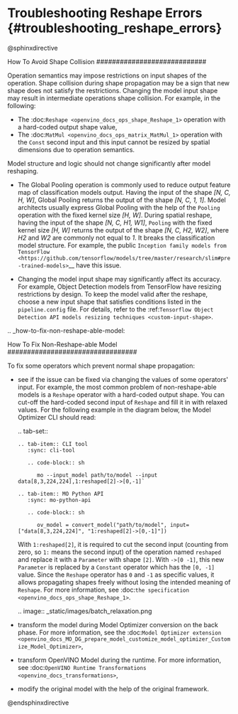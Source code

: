 # Troubleshooting Reshape Errors {#troubleshooting_reshape_errors}

@sphinxdirective

How To Avoid Shape Collision
############################

Operation semantics may impose restrictions on input shapes of the operation.
Shape collision during shape propagation may be a sign that new shape does not satisfy the restrictions.
Changing the model input shape may result in intermediate operations shape collision. For example, in the following:

* The :doc:`Reshape <openvino_docs_ops_shape_Reshape_1>` operation with a hard-coded output shape value,
* The :doc:`MatMul <openvino_docs_ops_matrix_MatMul_1>` operation with the ``Const`` second input and this input cannot be resized by spatial dimensions due to operation semantics.

Model structure and logic should not change significantly after model reshaping.

* The Global Pooling operation is commonly used to reduce output feature map of classification models output. Having the input of the shape *[N, C, H, W]*, Global Pooling returns the output of the shape *[N, C, 1, 1]*. Model architects usually express Global Pooling with the help of the ``Pooling`` operation with the fixed kernel size *[H, W]*. During spatial reshape, having the input of the shape *[N, C, H1, W1]*, ``Pooling`` with the fixed kernel size *[H, W]* returns the output of the shape *[N, C, H2, W2]*, where *H2* and *W2* are commonly not equal to *1*. It breaks the classification model structure. For example, the public `Inception family models from TensorFlow <https://github.com/tensorflow/models/tree/master/research/slim#pre-trained-models>`__ have this issue.

* Changing the model input shape may significantly affect its accuracy. For example, Object Detection models from TensorFlow have resizing restrictions by design. To keep the model valid after the reshape, choose a new input shape that satisfies conditions listed in the ``pipeline.config`` file. For details, refer to the :ref:`Tensorflow Object Detection API models resizing techniques <custom-input-shape>`.

.. _how-to-fix-non-reshape-able-model:

How To Fix Non-Reshape-able Model
#################################

To fix some operators which prevent normal shape propagation:

* see if the issue can be fixed via changing the values of some operators' input. For example, the most common problem of non-reshape-able models is a ``Reshape`` operator with a hard-coded output shape. You can cut-off the hard-coded second input of ``Reshape`` and fill it in with relaxed values. For the following example in the diagram below, the Model Optimizer CLI should read:


  .. tab-set::
  
      .. tab-item:: CLI tool
         :sync: cli-tool
  
         .. code-block:: sh
  
            mo --input_model path/to/model --input data[8,3,224,224],1:reshaped[2]->[0,-1]`
  
      .. tab-item:: MO Python API
         :sync: mo-python-api
  
         .. code-block:: sh
  
            ov_model = convert_model("path/to/model", input=["data[8,3,224,224]", "1:reshaped[2]->[0,-1]"])


  With ``1:reshaped[2]``, it is required to cut the second input (counting from zero, so ``1:`` means the second input) of the operation named ``reshaped`` and replace it with a ``Parameter`` with shape ``[2]``.
  With ``->[0 -1]``, this new ``Parameter`` is replaced by a ``Constant`` operator which has the ``[0, -1]`` value.
  Since the ``Reshape`` operator has ``0`` and ``-1`` as specific values, it allows propagating shapes freely without losing the intended meaning of ``Reshape``.   For more information, see :doc:`the specification <openvino_docs_ops_shape_Reshape_1>`.

  .. image:: _static/images/batch_relaxation.png

* transform the model during Model Optimizer conversion on the back phase. For more information, see the :doc:`Model Optimizer extension <openvino_docs_MO_DG_prepare_model_customize_model_optimizer_Customize_Model_Optimizer>`,
* transform OpenVINO Model during the runtime. For more information, see :doc:`OpenVINO Runtime Transformations <openvino_docs_transformations>`,
* modify the original model with the help of the original framework.

@endsphinxdirective

